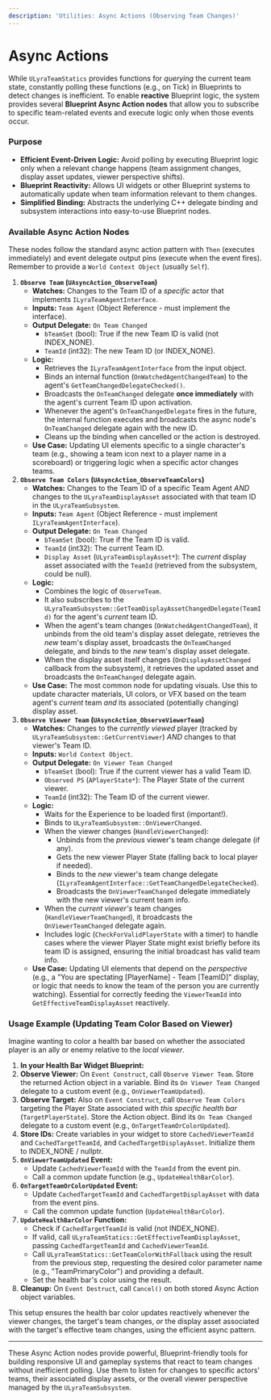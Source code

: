 ```yaml
---
description: 'Utilities: Async Actions (Observing Team Changes)'
---
```


# Async Actions

While `ULyraTeamStatics` provides functions for _querying_ the current team state, constantly polling these functions (e.g., on Tick) in Blueprints to detect changes is inefficient. To enable **reactive** Blueprint logic, the system provides several **Blueprint Async Action nodes** that allow you to subscribe to specific team-related events and execute logic only when those events occur.

### Purpose

* **Efficient Event-Driven Logic:** Avoid polling by executing Blueprint logic only when a relevant change happens (team assignment changes, display asset updates, viewer perspective shifts).
* **Blueprint Reactivity:** Allows UI widgets or other Blueprint systems to automatically update when team information relevant to them changes.
* **Simplified Binding:** Abstracts the underlying C++ delegate binding and subsystem interactions into easy-to-use Blueprint nodes.

### Available Async Action Nodes

These nodes follow the standard async action pattern with `Then` (executes immediately) and event delegate output pins (execute when the event fires). Remember to provide a `World Context Object` (usually `Self`).

1. **`Observe Team` (`UAsyncAction_ObserveTeam`)**
   * **Watches:** Changes to the Team ID of a _specific_ actor that implements `ILyraTeamAgentInterface`.
   * **Inputs:** `Team Agent` (Object Reference - must implement the interface).
   * **Output Delegate:** `On Team Changed`
     * `bTeamSet` (bool): True if the new Team ID is valid (not INDEX\_NONE).
     * `TeamId` (int32): The new Team ID (or INDEX\_NONE).
   * **Logic:**
     * Retrieves the `ILyraTeamAgentInterface` from the input object.
     * Binds an internal function (`OnWatchedAgentChangedTeam`) to the agent's `GetTeamChangedDelegateChecked()`.
     * Broadcasts the `OnTeamChanged` delegate **once immediately** with the agent's current Team ID upon activation.
     * Whenever the agent's `OnTeamChangedDelegate` fires in the future, the internal function executes and broadcasts the async node's `OnTeamChanged` delegate again with the new ID.
     * Cleans up the binding when cancelled or the action is destroyed.
   * **Use Case:** Updating UI elements specific to a single character's team (e.g., showing a team icon next to a player name in a scoreboard) or triggering logic when a specific actor changes teams.
2. **`Observe Team Colors` (`UAsyncAction_ObserveTeamColors`)**
   * **Watches:** Changes to the Team ID of a specific Team Agent _AND_ changes to the `ULyraTeamDisplayAsset` associated with that team ID in the `ULyraTeamSubsystem`.
   * **Inputs:** `Team Agent` (Object Reference - must implement `ILyraTeamAgentInterface`).
   * **Output Delegate:** `On Team Changed`
     * `bTeamSet` (bool): True if the Team ID is valid.
     * `TeamId` (int32): The current Team ID.
     * `Display Asset` (`ULyraTeamDisplayAsset*`): The _current_ display asset associated with the `TeamId` (retrieved from the subsystem, could be null).
   * **Logic:**
     * Combines the logic of `ObserveTeam`.
     * It also subscribes to the `ULyraTeamSubsystem::GetTeamDisplayAssetChangedDelegate(TeamId)` for the agent's _current_ team ID.
     * When the agent's team changes (`OnWatchedAgentChangedTeam`), it unbinds from the old team's display asset delegate, retrieves the _new_ team's display asset, broadcasts the `OnTeamChanged` delegate, and binds to the _new_ team's display asset delegate.
     * When the display asset itself changes (`OnDisplayAssetChanged` callback from the subsystem), it retrieves the updated asset and broadcasts the `OnTeamChanged` delegate again.
   * **Use Case:** The most common node for updating visuals. Use this to update character materials, UI colors, or VFX based on the team agent's _current_ team _and_ its associated (potentially changing) display asset.
3. **`Observe Viewer Team` (`UAsyncAction_ObserveViewerTeam`)**
   * **Watches:** Changes to the _currently viewed_ player (tracked by `ULyraTeamSubsystem::GetCurrentViewer`) _AND_ changes to that viewer's Team ID.
   * **Inputs:** `World Context Object`.
   * **Output Delegate:** `On Viewer Team Changed`
     * `bTeamSet` (bool): True if the current viewer has a valid Team ID.
     * `Observed PS` (`APlayerState*`): The Player State of the current viewer.
     * `TeamId` (int32): The Team ID of the current viewer.
   * **Logic:**
     * Waits for the Experience to be loaded first (important!).
     * Binds to `ULyraTeamSubsystem::OnViewerChanged`.
     * When the viewer changes (`HandleViewerChanged`):
       * Unbinds from the _previous_ viewer's team change delegate (if any).
       * Gets the new viewer Player State (falling back to local player if needed).
       * Binds to the _new_ viewer's team change delegate (`ILyraTeamAgentInterface::GetTeamChangedDelegateChecked`).
       * Broadcasts the `OnViewerTeamChanged` delegate immediately with the new viewer's current team info.
     * When the _current viewer's_ team changes (`HandleViewerTeamChanged`), it broadcasts the `OnViewerTeamChanged` delegate again.
     * Includes logic (`CheckForValidPlayerState` with a timer) to handle cases where the viewer Player State might exist briefly before its team ID is assigned, ensuring the initial broadcast has valid team info.
   * **Use Case:** Updating UI elements that depend on the _perspective_ (e.g., a "You are spectating \[PlayerName] - Team \[TeamID]" display, or logic that needs to know the team of the person you are currently watching). Essential for correctly feeding the `ViewerTeamId` into `GetEffectiveTeamDisplayAsset` reactively.

### Usage Example (Updating Team Color Based on Viewer)

Imagine wanting to color a health bar based on whether the associated player is an ally or enemy relative to the _local viewer_.

1. **In your Health Bar Widget Blueprint:**
2. **Observe Viewer:** On `Event Construct`, call `Observe Viewer Team`. Store the returned Action object in a variable. Bind its `On Viewer Team Changed` delegate to a custom event (e.g., `OnViewerTeamUpdated`).
3. **Observe Target:** Also on `Event Construct`, call `Observe Team Colors` targeting the Player State associated with _this specific health bar_ (`TargetPlayerState`). Store the Action object. Bind its `On Team Changed` delegate to a custom event (e.g., `OnTargetTeamOrColorUpdated`).
4. **Store IDs:** Create variables in your widget to store `CachedViewerTeamId` and `CachedTargetTeamId`, and `CachedTargetDisplayAsset`. Initialize them to INDEX\_NONE / nullptr.
5. **`OnViewerTeamUpdated` Event:**
   * Update `CachedViewerTeamId` with the `TeamId` from the event pin.
   * Call a common update function (e.g., `UpdateHealthBarColor`).
6. **`OnTargetTeamOrColorUpdated` Event:**
   * Update `CachedTargetTeamId` and `CachedTargetDisplayAsset` with data from the event pins.
   * Call the common update function (`UpdateHealthBarColor`).
7. **`UpdateHealthBarColor` Function:**
   * Check if `CachedTargetTeamId` is valid (not INDEX\_NONE).
   * If valid, call `ULyraTeamStatics::GetEffectiveTeamDisplayAsset`, passing `CachedTargetTeamId` and `CachedViewerTeamId`.
   * Call `ULyraTeamStatics::GetTeamColorWithFallback` using the result from the previous step, requesting the desired color parameter name (e.g., "TeamPrimaryColor") and providing a default.
   * Set the health bar's color using the result.
8. **Cleanup:** On `Event Destruct`, call `Cancel()` on both stored Async Action object variables.

This setup ensures the health bar color updates reactively whenever the viewer changes, the target's team changes, _or_ the display asset associated with the target's effective team changes, using the efficient async pattern.

***

These Async Action nodes provide powerful, Blueprint-friendly tools for building responsive UI and gameplay systems that react to team changes without inefficient polling. Use them to listen for changes to specific actors' teams, their associated display assets, or the overall viewer perspective managed by the `ULyraTeamSubsystem`.

